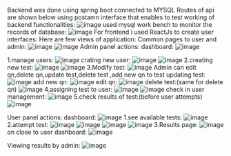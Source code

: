 Backend was done using spring boot connected to MYSQL 
Routes of api are shown below using postamn interface that enables to test working of backend functionalities:
![image](https://github.com/user-attachments/assets/f7cb4775-4581-4f8c-ae7a-937606d612f2)
used mysql work bench to monitor the records of database:
![image](https://github.com/user-attachments/assets/5076b244-089e-4210-bb8a-b725e45976b0)
For frontend i used ReactJs to create user interfaces:
Here are few views of application:
Common pages to user and admin:
![image](https://github.com/user-attachments/assets/166e76dc-d40d-4294-8e3c-d90edf49f2cf)
![image](https://github.com/user-attachments/assets/9318adb9-2ab7-4625-9ded-1f8d5f180b10)
Admin panel actions:
dashboard:
![image](https://github.com/user-attachments/assets/d8aa8b2f-8c4c-427b-9473-13e7824d2780)

1.manage users:
![image](https://github.com/user-attachments/assets/d288ac82-bdf4-4324-9cfc-80a9e52c2841)
crating new user:
![image](https://github.com/user-attachments/assets/97dd661b-0c65-4789-a32d-cf626351cb73)
![image](https://github.com/user-attachments/assets/653e2023-6f62-4f5c-b495-388938d36fc6)
2.creating new test:
![image](https://github.com/user-attachments/assets/873c9f13-9369-44b6-9f24-d14b32b3d785)
![image](https://github.com/user-attachments/assets/d9b57502-503b-4628-89b5-91ea5b8011e2)
3.Modify test:
![image](https://github.com/user-attachments/assets/33bf96e2-b32b-4663-92c0-c6e69d5011e5)
Admin can edit qn,delete qn,update test,delete test ,add new qn to test
updating test:
![image](https://github.com/user-attachments/assets/48dfe19f-6629-4c43-aff5-fa676daac047)
add new qn:
![image](https://github.com/user-attachments/assets/e638d510-09a3-4ba1-8f3c-7634c7f7bbcb)
edit qn:
![image](https://github.com/user-attachments/assets/eb2f136a-ecee-49b0-ad73-b7550217ccec)
delete test:(same for delete qn)
![image](https://github.com/user-attachments/assets/d246eee0-2a50-4828-9862-c30223d2c88c)
4.assigning test to user:
![image](https://github.com/user-attachments/assets/25502225-0524-461a-b2f2-d5738103cf82)
![image](https://github.com/user-attachments/assets/23d71c9e-b1f0-4a33-ae3b-55eba70ef258)
check in user management:
![image](https://github.com/user-attachments/assets/5774cf0d-44c8-406a-a6ce-fb9da60eccf8)
5.check results of test:(before user attempts)
![image](https://github.com/user-attachments/assets/053d02e5-95f6-4b37-a444-39332f6241f5)

User panel actions:
dashboard:
![image](https://github.com/user-attachments/assets/dc594daf-2bb5-48bd-87b7-308cd5ac58c6)
1.see available tests:
![image](https://github.com/user-attachments/assets/2ac2ae91-8d0f-41d4-9573-2554a1934859)
2.attempt test:
![image](https://github.com/user-attachments/assets/17d0a9f4-2a73-4f8b-8d0b-57f4fb4bce73)
![image](https://github.com/user-attachments/assets/2ff7153c-9868-4fd7-a143-9256af58b551)
![image](https://github.com/user-attachments/assets/4229135f-5999-4ad6-aceb-6240511178e5)
![image](https://github.com/user-attachments/assets/0f466f3b-2772-4667-96d3-f77290e91542)
3.Results page:
![image](https://github.com/user-attachments/assets/986330f1-c8ea-41a2-adba-45499c5a134d)
on close to user dashboard:
![image](https://github.com/user-attachments/assets/edadcb1f-9dc9-4fb5-b234-cd87c80f60be)

Viewing results by admin:
![image](https://github.com/user-attachments/assets/31557815-a662-488d-965b-69f16fcbc1b3)



























